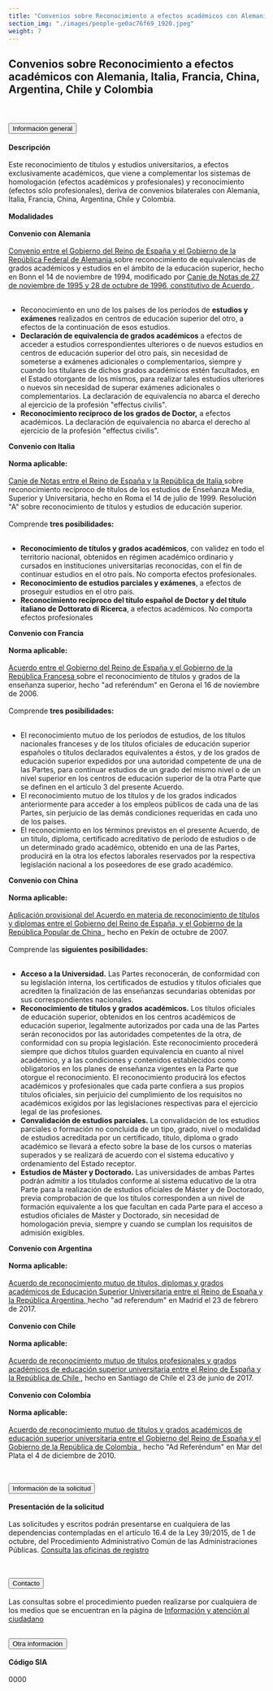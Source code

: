 ```yaml
---
title: "Convenios sobre Reconocimiento a efectos académicos con Alemania, Italia, Francia, China, Argentina, Chile y Colombia"
section_img: "./images/people-ge0ac76f69_1920.jpeg"
weight: 7
---
```

## Convenios sobre Reconocimiento a efectos académicos con Alemania, Italia, Francia, China, Argentina, Chile y Colombia <br><br>
<section>
        <article class="calls">
            <div class="container container-xl">
                <div class="row">
                        <div class="row">
                            <div class="col-lg-12  content_collapse">
                                <div class="accordion" id="accordionPanelsStayOpenExample">
                                    <div class="accordion-item">
                                        <h2 class="accordion-header" id="panelsStayOpen-headingOne">
                                            <button class="accordion-button expanded" type="button" data-bs-toggle="collapse" data-bs-target="#panelsStayOpen-collapseOne" aria-expanded="false" aria-controls="panelsStayOpen-collapseOne">
                                               Información general
                                            </button>
                                        </h2>
                                        <div id="panelsStayOpen-collapseOne" class="accordion-collapse collapse show" aria-labelledby="panelsStayOpen-headingOne">
                                            <div class="accordion-body">
                                                <article id="section_link">
                                                    <div class="container-fluid">
                                                        <div class="row">
                                                            <div class="col-12">
                                                                <b>Descripción</b><br><br> 
								Este reconocimiento de títulos y estudios universitarios, a efectos exclusivamente académicos, que viene a complementar los sistemas de homologación (efectos académicos y profesionales) y reconocimiento (efectos sólo profesionales), deriva de convenios bilaterales con Alemania, Italia, Francia, China, Argentina, Chile y Colombia. <br><br>
								<b>Modalidades</b><br><br>
								<b>Convenio con Alemania</b><br><br>
								<a href="https://www.boe.es/diario_boe/txt.php?id=BOE-A-1995-12243" target="_blank">Convenio entre el Gobierno del Reino de España y el Gobierno de la República Federal de Alemania <i class="fas fa-external-link-alt"></i></a>sobre reconocimiento de equivalencias de grados académicos y estudios en el ámbito de la educación superior, hecho en Bonn el 14 de noviembre de 1994, modificado por <a href="http://www.boe.es/diario_boe/txt.php?id=BOE-A-1996-26730" target="_blank">Canje de Notas de 27 de noviembre de 1995 y 28 de octubre de 1996, constitutivo de Acuerdo <i class="fas fa-external-link-alt"></i> </a>.<br><br>
								<ul>
									<li>Reconocimiento en uno de los países de los períodos de <b>estudios y exámenes</b> realizados en centros de educación superior del otro, a efectos de la continuación de esos estudios.</li>
									<li><b>Declaración de equivalencia de grados académicos</b> a efectos de acceder a estudios correspondientes ulteriores o de nuevos estudios en centros de educación superior del otro país, sin necesidad de someterse a exámenes adicionales o complementarios, siempre y cuando los titulares de dichos grados académicos estén facultados, en el Estado otorgante de los mismos, para realizar tales estudios ulteriores o nuevos sin necesidad de superar exámenes adicionales o complementarios. La declaración de equivalencia no abarca el derecho al ejercicio de la profesión "effectus civilis".</li>
									<li> <b>Reconocimiento recíproco de los grados de Doctor,</b> a efectos académicos. La declaración de equivalencia no abarca el derecho al ejercicio de la profesión "effectus civilis".</li>
								</ul>
								<b>Convenio con Italia</b><br><br>
								<b>Norma aplicable:</b><br><br>
								<a href="https://www.boe.es/diario_boe/txt.php?id=BOE-A-2000-20916" target="_blank">Canje de Notas entre el Reino de España y la República de Italia <i class="fas fa-external-link-alt"></i></a>sobre reconocimiento recíproco de títulos de los estudios de Enseñanza Media, Superior y Universitaria, hecho en Roma el 14 de julio de 1999. Resolución "A" sobre reconocimiento de títulos y estudios de educación superior. <br><br>
								Comprende <b>tres posibilidades:</b><br><br>
								<ul>
									<li><b>Reconocimiento de títulos y grados académicos</b>, con validez en todo el territorio nacional, obtenidos en régimen académico ordinario y cursados en instituciones universitarias reconocidas, con el fin de continuar estudios en el otro país. No comporta efectos profesionales.</li>
									<li><b>Reconocimiento de estudios parciales y exámenes</b>, a efectos de proseguir estudios en el otro país.</li>
									<li><b>Reconocimiento recíproco del título español de Doctor y del título italiano de Dottorato di Ricerca</b>, a efectos académicos. No comporta efectos profesionales</li>
								</ul>
								<b>Convenio con Francia</b><br><br>
								<b>Norma aplicable:</b><br><br>
								<a href="https://www.boe.es/diario_boe/txt.php?id=BOE-A-2008-2483" target="_blank">Acuerdo entre el Gobierno del Reino de España y el Gobierno de la República Francesa <i class="fas fa-external-link-alt"></i></a>sobre el reconocimiento de títulos y grados de la enseñanza superior, hecho "ad referéndum" en Gerona el 16 de noviembre de 2006. <br><br>
								Comprende <b>tres posibilidades:</b><br><br>
								<ul>
									<li> El reconocimiento mutuo de los períodos de estudios, de los títulos nacionales franceses y de los títulos oficiales de educación superior españoles o títulos declarados equivalentes a éstos, y de los grados de educación superior expedidos por una autoridad competente de una de las Partes, para continuar estudios de un grado del mismo nivel o de un nivel superior en los centros de educación superior de la otra Parte que se definen en el artículo 3 del presente Acuerdo.</li>
									<li>El reconocimiento mutuo de los títulos y de los grados indicados anteriormente para acceder a los empleos públicos de cada una de las Partes, sin perjuicio de las demás condiciones requeridas en cada uno de los países.</li>
									<li>El reconocimiento en los términos previstos en el presente Acuerdo, de un titulo, diploma, certificado acreditativo de período de estudios o de un determinado grado académico, obtenido en una de las Partes, producirá en la otra los efectos laborales reservados por la respectiva legislación nacional a los poseedores de ese grado académico.</li>
								</ul>
								<b>Convenio con China</b><br><br>
								<b>Norma aplicable:</b><br><br>
								<a href="https://www.boe.es/diario_boe/txt.php?id=BOE-A-2007-22163" target="_blank">Aplicación provisional del Acuerdo en materia de reconocimiento de títulos y diplomas entre el Gobierno del Reino de España, y el Gobierno de la República Popular de China <i class="fas fa-external-link-alt"></i></a>, hecho en Pekín de octubre de 2007. <br><br>
								Comprende las <b>siguientes posibilidades:</b><br><br>
								<ul>
									<li><b>Acceso a la Universidad.</b> Las Partes reconocerán, de conformidad con su legislación interna, los certificados de estudios y títulos oficiales que acrediten la finalización de las enseñanzas secundarias obtenidas por sus correspondientes nacionales.</li>
									<li><b>Reconocimiento de títulos y grados académicos.</b> Los títulos oficiales de educación superior, obtenidos en los centros académicos de educación superior, legalmente autorizados por cada una de las Partes serán reconocidos por las autoridades competentes de la otra, de conformidad con su propia legislación. Este reconocimiento procederá siempre que dichos títulos guarden equivalencia en cuanto al nivel académico, y a las condiciones y contenidos establecidos como obligatorios en los planes de enseñanza vigentes en la Parte que otorgue el reconocimiento. El reconocimiento producirá los efectos académicos y profesionales que cada parte confiera a sus propios títulos oficiales, sin perjuicio del cumplimiento de los requisitos no académicos exigidos por las legislaciones respectivas para el ejercicio legal de las profesiones.</li>
									<li><b>Convalidación de estudios parciales.</b> La convalidación de los estudios parciales o formación no concluida de un tipo, grado, nivel o modalidad de estudios acreditada por un certificado, título, diploma o grado académico se llevará a efecto sobre la base de los cursos o materias superados y se realizará de acuerdo con el sistema educativo y ordenamiento del Estado receptor.</li>
									<li><b>Estudios de Máster y Doctorado.</b> Las universidades de ambas Partes podrán admitir a los titulados conforme al sistema educativo de la otra Parte para la realización de estudios oficiales de Máster y de Doctorado, previa comprobación de que los títulos corresponden a un nivel de formación equivalente a los que facultan en cada Parte para el acceso a estudios oficiales de Máster y Doctorado, sin necesidad de homologación previa, siempre y cuando se cumplan los requisitos de admisión exigibles.</li>
								</ul>
								<b>Convenio con Argentina</b><br><br>
								<b>Norma aplicable:</b><br><br>
								<a href="https://www.boe.es/diario_boe/txt.php?id=BOE-A-2019-541" target="_blank">Acuerdo de reconocimiento mutuo de títulos, diplomas y grados académicos de Educación Superior Universitaria entre el Reino de España y la República Argentina, <i class="fas fa-external-link-alt"></i> </a> hecho "ad referendum" en Madrid el 23 de febrero de 2017. <br><br>
								<b>Convenio con Chile</b> <br><br>
								<b>Norma aplicable:</b> <br><br>
								<a href="https://www.boe.es/diario_boe/txt.php?id=BOE-A-2018-6509" target="_blank">Acuerdo de reconocimiento mutuo de títulos profesionales y grados académicos de educación superior universitaria entre el Reino de España y la República de Chile <i class="fas fa-external-link-alt"></i></a>, hecho en Santiago de Chile el 23 de junio de 2017. <br><br>
								<b>Convenio con Colombia</b><br><br>
								<b>Norma aplicable:</b><br><br>
								<a href="https://www.boe.es/diario_boe/txt.php?id=BOE-A-2014-8569" target="_blank">Acuerdo de reconocimiento mutuo de títulos y grados académicos de educación superior universitaria entre el Gobierno del Reino de España y el Gobierno de la República de Colombia <i class="fas fa-external-link-alt"></i></a>, hecho "Ad Referéndum" en Mar del Plata el 4 de diciembre de 2010. <br><br>
                                                            </div>
                                                        </div>
                                                    </div>
                                                </article>
                                            </div>
                                        </div>
                                    </div>
                                    <div class="accordion-item">
                                        <h2 class="accordion-header" id="panelsStayOpen-headingTwo">
                                            <button class="accordion-button collapsed" type="button" data-bs-toggle="collapse" data-bs-target="#panelsStayOpen-collapseTwo" aria-expanded="false">
                                                Información de la solicitud
                                            </button>
                                        </h2>
                                        <div id="panelsStayOpen-collapseTwo" class="accordion-collapse collapse" aria-labelledby="panelsStayOpen-headingTwo">
                                            <div class="accordion-body">
                                                <article id="section_link">
                                                    <div class="container-fluid">
                                                        <div class="row">
                                                            <div class="col-12">
								<b>Presentación de la solicitud</b><br><br>
								Las solicitudes y escritos podrán presentarse en cualquiera de las dependencias contempladas en el artículo 16.4 de la Ley 39/2015, de 1 de octubre, del Procedimiento Administrativo Común de las Administraciones Públicas. <a href="http://administracion.gob.es/pagFront/atencionCiudadana/oficinas/encuentraOficina.htm#.VkNuCNIve1t" target="_blank">Consulta las oficinas de registro <i class="fas fa-external-link-alt"></i></a> <br><br>
                                                            </div>
                                                        </div>
                                                    </div>
                                                </article>
                                            </div>
                                        </div>
				</div>
                                    <div class="accordion-item">
                                        <h2 class="accordion-header" id="panelsStayOpen-headingTree">
                                            <button class="accordion-button collapsed" type="button" data-bs-toggle="collapse" data-bs-target="#panelsStayOpen-collapseTree" aria-expanded="false">
                                                 Contacto
                                            </button>
                                        </h2>
                                        <div id="panelsStayOpen-collapseTree" class="accordion-collapse collapse" aria-labelledby="panelsStayOpen-headingTree">
                                            <div class="accordion-body">
                                                <article id="section_link">
                                                    <div class="container-fluid">
                                                        <div class="row">
                                                            <div class="col-12">
                                                                Las consultas sobre el procedimiento pueden realizarse por cualquiera de los medios que se encuentran en la página de <a href="{{<siteurl>}}tu-administracion/informacion-y-atencion-al-ciudadano/">Información y atención al ciudadano</a>
								</div>
                                                        </div>
                                                    </div>
                                                </article>
                                            </div>
                                        </div>
                                    </div>
				<div class="accordion-item">
                                        <h2 class="accordion-header" id="panelsStayOpen-headingFour">
                                            <button class="accordion-button collapsed" type="button" data-bs-toggle="collapse" data-bs-target="#panelsStayOpen-collapseFour" aria-expanded="false">
                                                Otra información
											</button>
                                        </h2>
                                        <div id="panelsStayOpen-collapseFour" class="accordion-collapse collapse" aria-labelledby="panelsStayOpen-headingFour">
                                            <div class="accordion-body">
                                                <article id="section_link">
                                                    <div class="container-fluid">
                                                        <div class="row">
                                                            <div class="col-12">
                                                              <b>Código SIA</b><br><br>
								0000
                                                            </div>
                                                        </div>
                                                    </div>
                                                </article>
                                            </div>
                                        </div>
					</div>				
                                    </div>
                                </div>
                        </div>
                    </div>
                </div>
            </div>
        </article>
    </section>
